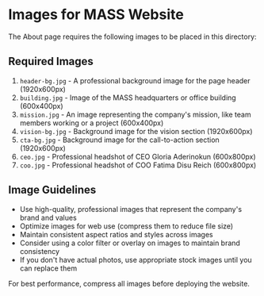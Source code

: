# Images for MASS Website

The About page requires the following images to be placed in this directory:

## Required Images

1. `header-bg.jpg` - A professional background image for the page header (1920x600px)
2. `building.jpg` - Image of the MASS headquarters or office building (600x400px)
3. `mission.jpg` - An image representing the company's mission, like team members working or a project (600x400px)  
4. `vision-bg.jpg` - Background image for the vision section (1920x600px)
5. `cta-bg.jpg` - Background image for the call-to-action section (1920x600px)
6. `ceo.jpg` - Professional headshot of CEO Gloria Aderinokun (600x800px)
7. `coo.jpg` - Professional headshot of COO Fatima Disu Reich (600x800px)

## Image Guidelines

- Use high-quality, professional images that represent the company's brand and values
- Optimize images for web use (compress them to reduce file size)
- Maintain consistent aspect ratios and styles across images
- Consider using a color filter or overlay on images to maintain brand consistency
- If you don't have actual photos, use appropriate stock images until you can replace them

For best performance, compress all images before deploying the website. 